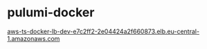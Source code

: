 # pulumi-docker

[aws-ts-docker-lb-dev-e7c2ff2-2e04424a2f660873.elb.eu-central-1.amazonaws.com](aws-ts-docker-lb-dev-e7c2ff2-2e04424a2f660873.elb.eu-central-1.amazonaws.com)
